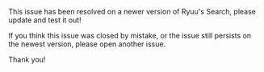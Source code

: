 This issue has been resolved on a newer version of Ryuu's Search, please update and test it out!

If you think this issue was closed by mistake, or the issue still persists on the newest version, please open another issue.

Thank you!
